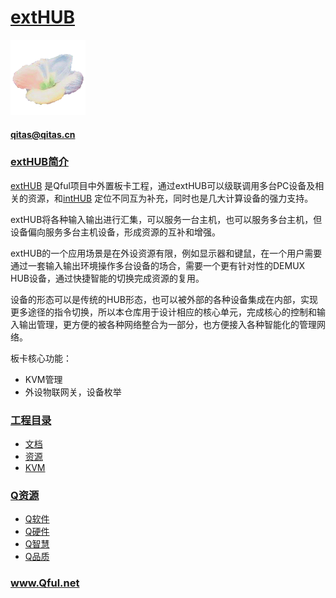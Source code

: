 ﻿# [extHUB](https://github.com/Qful/extHUB) 
[![sites](Qful/qitas.png)](http://www.Qful.net)
####  qitas@qitas.cn
### [extHUB简介](https://github.com/Qful/extHUB) 

[extHUB](https://github.com/Qful/extHUB) 是Qful项目中外置板卡工程，通过extHUB可以级联调用多台PC设备及相关的资源，和[intHUB](https://github.com/Qful/intHUB) 定位不同互为补充，同时也是几大计算设备的强力支持。

extHUB将各种输入输出进行汇集，可以服务一台主机，也可以服务多台主机，但设备偏向服务多台主机设备，形成资源的互补和增强。

extHUB的一个应用场景是在外设资源有限，例如显示器和键鼠，在一个用户需要通过一套输入输出环境操作多台设备的场合，需要一个更有针对性的DEMUX HUB设备，通过快捷智能的切换完成资源的复用。

设备的形态可以是传统的HUB形态，也可以被外部的各种设备集成在内部，实现更多途径的指令切换，所以本仓库用于设计相应的核心单元，完成核心的控制和输入输出管理，更方便的被各种网络整合为一部分，也方便接入各种智能化的管理网络。

板卡核心功能：

* KVM管理
* 外设物联网关，设备枚举

### [工程目录](https://github.com/Qful)

* [文档](docs/)
* [资源](src/)
* [KVM](KVM/)

### [Q资源](https://github.com/Qful)

* [Q软件](https://github.com/OS-Q)
* [Q硬件](https://github.com/sochub)
* [Q智慧](https://github.com/tfzoo)
* [Q品质](https://github.com/qitas)

### www.Qful.net